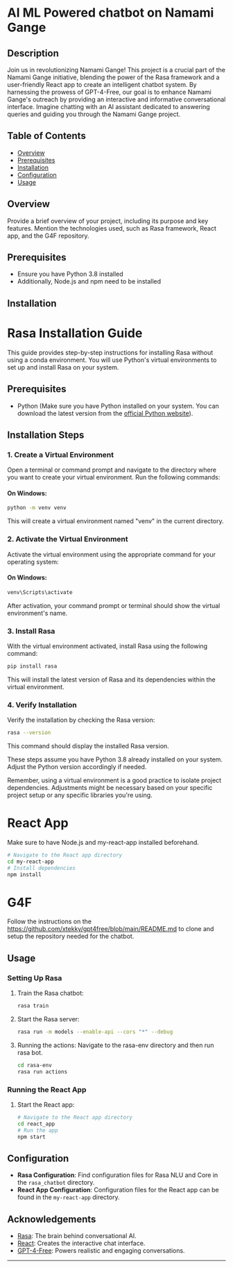 # AI ML Powered chatbot on Namami Gange

## Description
Join us in revolutionizing Namami Gange! This project is a crucial part of the Namami Gange initiative, blending the power of the Rasa framework and a user-friendly React app to create an intelligent chatbot system. By harnessing the prowess of GPT-4-Free, our goal is to enhance Namami Gange's outreach by providing an interactive and informative conversational interface. Imagine chatting with an AI assistant dedicated to answering queries and guiding you through the Namami Gange project.

## Table of Contents

- [Overview](#Overview)
- [Prerequisites](#prerequisites)
- [Installation](#installation)
- [Configuration](#configuration)
- [Usage](#usage)

## Overview

Provide a brief overview of your project, including its purpose and key features. Mention the technologies used, such as Rasa framework, React app, and the G4F repository.

## Prerequisites
- Ensure you have Python 3.8 installed
- Additionally, Node.js and npm need to be installed


## Installation

# Rasa Installation Guide

This guide provides step-by-step instructions for installing Rasa without using a conda environment. You will use Python's virtual environments to set up and install Rasa on your system.

## Prerequisites

- Python (Make sure you have Python installed on your system. You can download the latest version from the [official Python website](https://www.python.org/)).

## Installation Steps

### 1. Create a Virtual Environment

Open a terminal or command prompt and navigate to the directory where you want to create your virtual environment. Run the following commands:

#### On Windows:

```bash
python -m venv venv
```

This will create a virtual environment named "venv" in the current directory.

### 2. Activate the Virtual Environment

Activate the virtual environment using the appropriate command for your operating system:

#### On Windows:

```bash
venv\Scripts\activate
```

After activation, your command prompt or terminal should show the virtual environment's name.

### 3. Install Rasa

With the virtual environment activated, install Rasa using the following command:

```bash
pip install rasa
```

This will install the latest version of Rasa and its dependencies within the virtual environment.

### 4. Verify Installation

Verify the installation by checking the Rasa version:

```bash
rasa --version
```

This command should display the installed Rasa version.




These steps assume you have Python 3.8 already installed on your system. Adjust the Python version accordingly if needed. 

Remember, using a virtual environment is a good practice to isolate project dependencies. Adjustments might be necessary based on your specific project setup or any specific libraries you're using.

# React App
Make sure to have Node.js and my-react-app installed beforehand.
```bash
# Navigate to the React app directory
cd my-react-app
# Install dependencies
npm install
```
# G4F
Follow the instructions on the https://github.com/xtekky/gpt4free/blob/main/README.md to clone and setup the repository needed for the chatbot.

## Usage
### Setting Up Rasa
1. Train the Rasa chatbot:
    ```bash
    rasa train
    ```
2. Start the Rasa server:
    ```bash
    rasa run -m models --enable-api --cors "*" --debug
    ```
3. Running the actions:
   Navigate to the rasa-env directory and then run rasa bot.
    ```bash
    cd rasa-env
    rasa run actions 
    ```
### Running the React App
1. Start the React app:
    ```bash
    # Navigate to the React app directory
    cd react_app
    # Run the app
    npm start
    ```

## Configuration
- **Rasa Configuration**: Find configuration files for Rasa NLU and Core in the `rasa_chatbot` directory.
- **React App Configuration**: Configuration files for the React app can be found in the `my-react-app` directory.


## Acknowledgements
- [Rasa](https://rasa.com/): The brain behind conversational AI.
- [React](https://reactjs.org/): Creates the interactive chat interface.
- [GPT-4-Free](link-to-gpt4-repository): Powers realistic and engaging conversations.

---


